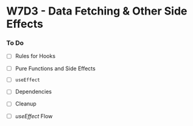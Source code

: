# W7D3 - Data Fetching & Other Side Effects

### To Do
- [ ] Rules for Hooks
- [ ] Pure Functions and Side Effects
- [ ] `useEffect`
- [ ] Dependencies
- [ ] Cleanup
- [ ] _useEffect_ Flow



